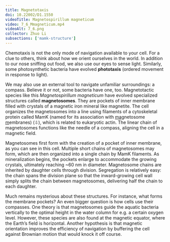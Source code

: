 ```yaml
---
title: Magnetotaxis
doi: 10.22002/D1.1550
videoTitle: Magnetospirillum magneticum
video: 7_6_Mmagneticum.mp4
videoAlt: 7_6.png
collector: Zhuo Li
subsections: ['mamk-structure']
---
```


Chemotaxis is not the only mode of navigation available to your cell. For a clue to others, think about how we orient ourselves in the world. In addition to our nose sniffing out food, we also use our eyes to sense light. Similarly, some photosynthetic bacteria have evolved **phototaxis** (ordered movement in response to light).

We may also use an external tool to navigate unfamiliar surroundings: a compass. Believe it or not, some bacteria have one, too. Magnetotactic species like this *Magnetospirillum magneticum* have evolved specialized structures called **magnetosomes**. They are pockets of inner membrane filled with crystals of a magnetic iron mineral like magnetite. The cell organizes the magnetosomes into a line using filaments of a cytoskeletal protein called MamK (named for its association with <u>ma</u>gnetosome <u>m</u>embranes) (⇩), which is related to eukaryotic actin. The linear chain of magnetosomes functions like the needle of a compass, aligning the cell in a magnetic field.

Magnetosomes first form with the creation of a pocket of inner membrane, as you can see in this cell. Multiple short chains of magnetosomes may form, which are then organized into a single chain by MamK filaments. As mineralization begins, the pockets enlarge to accommodate the growing crystals, ultimately reaching ~60 nm in diameter. Magnetosome chains are inherited by daughter cells through division. Segregation is relatively easy: the chain spans the division plane so that the inward-growing cell wall simply splits the chain between magnetosomes, delivering half the chain to each daughter.

Much remains mysterious about these structures. For instance, what forms the membrane pockets? An even bigger question is how cells use their compasses. One theory is that magnetosomes guide the aquatic bacteria vertically to the optimal height in the water column for e.g. a certain oxygen level. However, these species are also found at the magnetic equator, where the Earth’s field is horizontal. Another hypothesis is that magnetic orientation improves the efficiency of navigation by buffering the cell against Brownian motion that would knock it off course.

